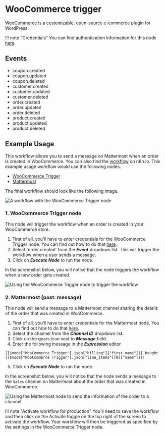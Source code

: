 # WooCommerce trigger

[WooCommerce](https://woocommerce.com/) is a customizable, open-source e-commerce plugin for WordPress.

!!! note "Credentials"
    You can find authentication information for this node [here](/integrations/builtin/credentials/woocommerce/).


## Events

- coupon.created
- coupon.updated
- coupon.deleted
- customer.created
- customer.updated
- customer.deleted
- order.created
- order.updated
- order.deleted
- product.created
- product.updated
- product.deleted

## Example Usage

This workflow allows you to send a message on Mattermost when an order is created in WooCommerce. You can also find the [workflow](https://n8n.io/workflows/848) on n8n.io. This example usage workflow would use the following nodes.

- [WooCommerce Trigger]()
- [Mattermost](/integrations/builtin/app-nodes/n8n-nodes-base.mattermost/)

The final workflow should look like the following image.

![A workflow with the WooCommerce Trigger node](/_images/integrations/builtin/trigger-nodes/woocommercetrigger/workflow.png)

### 1. WooCommerce Trigger node

This node will trigger the workflow when an order is created in your WooCommerce store.

1. First of all, you'll have to enter credentials for the WooCommerce Trigger node. You can find out how to do that [here](/integrations/builtin/credentials/woocommerce/).
2. Select 'order.created' from the ***Event*** dropdown list. This will trigger the workflow when a user sends a message.
3. Click on ***Execute Node*** to run the node.

In the screenshot below, you will notice that the node triggers the workflow when a new order gets created.

![Using the WooCommerce Trigger node to trigger the workflow](/_images/integrations/builtin/trigger-nodes/woocommercetrigger/woocommercetrigger_node.png)

### 2. Mattermost (post: message)

This node will send a message to a Mattermost channel sharing the details of the order that was created in WooCommerce.

1. First of all, you'll have to enter credentials for the Mattermost node. You can find out how to do that [here](/integrations/builtin/credentials/mattermost/).
2. Select the channel from the ***Channel ID*** dropdown list.
3. Click on the gears icon next to ***Message*** field.
4. Enter the following message in the ***Expression*** editor
```
{{$node["WooCommerce Trigger"].json["billing"]["first_name"]}} bought {{$node["WooCommerce Trigger"].json["line_items"][0]["name"]}}!
```
5. Click on ***Execute Node*** to run the node.

In the screenshot below, you will notice that the node sends a message to the `Sales` channel on Mattermost about the order that was created in WooCommerce.

![Using the Mattermost node to send the information of the order to a channel](/_images/integrations/builtin/trigger-nodes/woocommercetrigger/mattermost_node.png)

!!! note "Activate workflow for production"
    You'll need to save the workflow and then click on the Activate toggle on the top right of the screen to activate the workflow. Your workflow will then be triggered as specified by the settings in the WooCommerce Trigger node.

